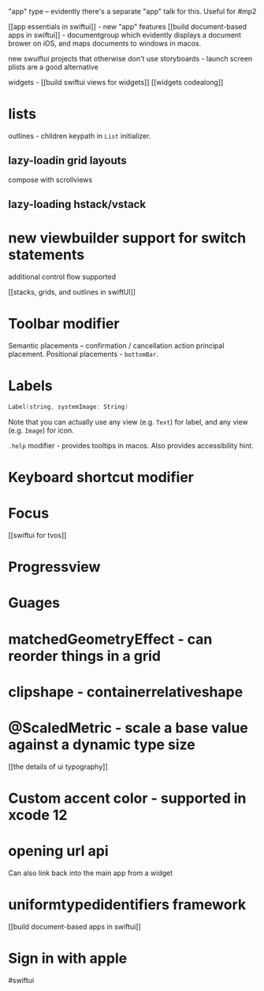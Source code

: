 "app" type – evidently there's a separate "app" talk for this.  Useful for #mp2

[[app essentials in swiftui]] - new "app" features
[[build document-based apps in swiftui]] - documentgroup which evidently displays a document brower on iOS, and maps documents to windows in macos.

new swuiftui projects that otherwise don't use storyboards - launch screen plists are a good alternative

widgets - [[build swiftui views for widgets]] [[widgets codealong]]

# lists
outlines - children keypath in `List` initializer.

## lazy-loadin grid layouts
compose with scrollviews

## lazy-loading hstack/vstack

# new viewbuilder support for switch statements
additional control flow supported

[[stacks, grids, and outlines in swiftUI]]

# Toolbar modifier
Semantic placements – confirmation / cancellation action
principal placement.
Positional placements - `bottomBar`.  

# Labels

```swift
Label(string, systemImage: String)
```

Note that you can actually use any view (e.g. `Text`) for label, and any view (e.g. `Image`) for icon.

`.help` modifier - provides tooltips in macos.  Also provides accessibility hint.

# Keyboard shortcut modifier
# Focus
 [[swiftui for tvos]]
 # Progressview
 
 # Guages
 
 # matchedGeometryEffect - can reorder things in a grid
 
 # clipshape - containerrelativeshape
 
 # @ScaledMetric - scale a base value against a dynamic type size
 
 [[the details of ui typography]]
 
 # Custom accent color - supported in xcode 12
 
 # opening url api
 
 Can also link back into the main app from a widget
 
 # uniformtypedidentifiers framework
 
 [[build document-based apps in swiftui]]
 
 # Sign in with apple
 
 #swiftui